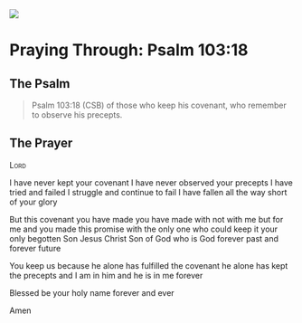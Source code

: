 <img class="intro-right" src="/images/art-paris-psalter.jpg">

# Praying Through: Psalm 103:18

## The Psalm

>Psalm 103:18 (CSB) of those who keep his covenant, who remember to observe his precepts.

## The Prayer

<div style="font-variant: small-caps;">
Lord
</div>

I have never kept your covenant
  I have never observed your precepts
  I have tried and failed
  I struggle and continue to fail
  I have fallen all the way short of your glory

But this covenant you have made
  you have made with not with me
  but for me
  and you made this promise
  with the only one who could keep it
  your only begotten Son
  Jesus Christ
  Son of God who is God
  forever past and forever future

You keep us
  because he alone has fulfilled the covenant
  he alone has kept the precepts
  and I am in him
  and he is in me
  forever

Blessed be your holy name forever and ever

Amen